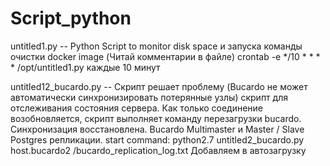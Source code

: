 # Script_python 

untitled1.py -- Python Script to monitor disk space и запуска команды очистки docker image (Читай комментарии в файле)
crontab -e 
*/10 * * * * /opt/untitled1.py каждые 10 минут

untitled12_bucardo.py -- Скрипт решает проблему (Bucardo не может автоматически синхронизировать потерянные узлы) скрипт для отслеживания состояния сервера. Как только соединение возобновляется, скрипт выполняет команду перезагрузки bucardo. Синхронизация восстановлена.
Bucardo Multimaster и Master / Slave Postgres репликации.
start command: python2.7 untitled2_bucardo.py host.bucardo2 /bucardo_replication_log.txt
Добавляем в автозагрузку

